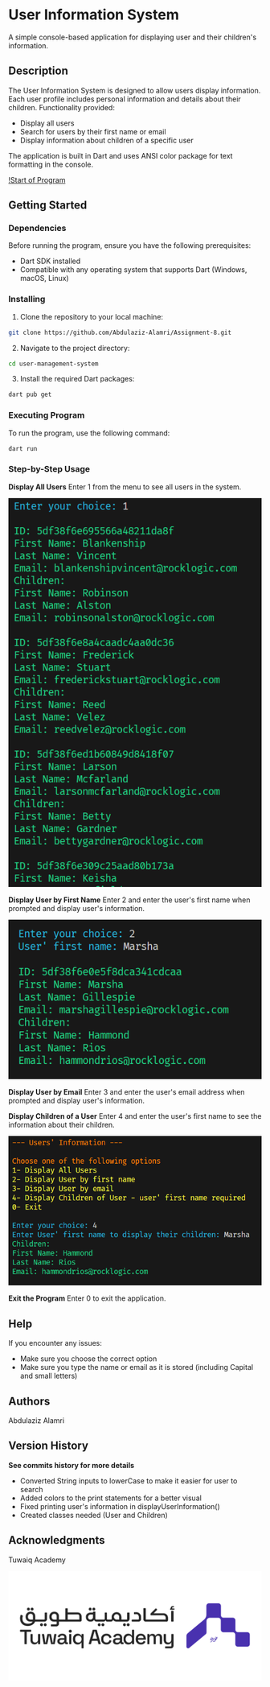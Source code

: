 # User Information System

A simple console-based application for displaying user and their children's information.

## Description

The User Information System is designed to allow users display information. Each user profile includes personal information and details about their children. Functionality provided:
- Display all users
- Search for users by their first name or email
- Display information about children of a specific user

The application is built in Dart and uses ANSI color package for text formatting in the console.

[!Start of Program](./assets/images/1.png)

## Getting Started

### Dependencies

Before running the program, ensure you have the following prerequisites:

- Dart SDK installed
- Compatible with any operating system that supports Dart (Windows, macOS, Linux)

### Installing

1. Clone the repository to your local machine:
```bash
git clone https://github.com/Abdulaziz-Alamri/Assignment-8.git
```

2. Navigate to the project directory:
```bash
cd user-management-system
```
3. Install the required Dart packages:
```bash
dart pub get
```
### Executing Program

To run the program, use the following command:
```bash
dart run
```

### Step-by-Step Usage

**Display All Users**
Enter 1 from the menu to see all users in the system.

![Display All users](./assets/images/2.png)

**Display User by First Name**
Enter 2 and enter the user's first name when prompted and display user's information.

![Display User by first name](./assets/images/3.png)

**Display User by Email**
Enter 3 and enter the user's email address when prompted and display user's information.

**Display Children of a User**
Enter 4 and enter the user's first name to see the information about their children.

![Display User's Chiildren](./assets/images/4.png)

**Exit the Program**
Enter 0 to exit the application.

## Help
If you encounter any issues:
- Make sure you choose the correct option
- Make sure you type the name or email as it is stored (including Capital and small letters)

## Authors
Abdulaziz Alamri

## Version History
**See commits history for more details**
- Converted String inputs to lowerCase to make it easier for user to search
- Added colors to the print statements for a better visual
- Fixed printing user's information in displayUserInformation()
- Created classes needed (User and Children)


## Acknowledgments
Tuwaiq Academy

![Tuwaiq Academy](./assets/images/Tuwaiq%20Academy.png)


